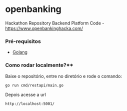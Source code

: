 # openbanking
Hackathon Repository Backend Platform Code  -  https://www.openbankinghacka.com/


### Pré-requisitos

* [Golang](https://github.com/golang/go)

### Como rodar localmente?**

Baixe o repositório, entre no diretório e rode o comando:

```
go run cmd/restapi/main.go
```
Depois acesse a url
```
http://localhost:5001/
```
